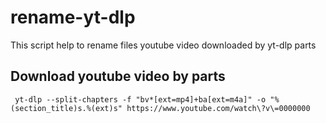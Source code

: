 # rename-yt-dlp
This script help to rename files youtube video downloaded by yt-dlp parts

## Download youtube video by parts 
```
 yt-dlp --split-chapters -f "bv*[ext=mp4]+ba[ext=m4a]" -o "%(section_title)s.%(ext)s" https://www.youtube.com/watch\?v\=0000000
```
